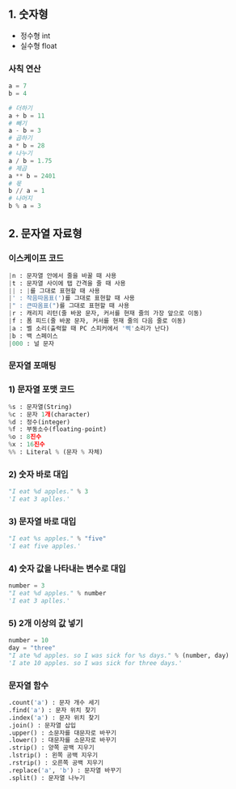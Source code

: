 
## 1. 숫자형

- 정수형 int
- 실수형 float
### 사칙 연산
``` python
a = 7
b = 4

# 더하기
a + b = 11
# 빼기
a - b = 3
# 곱하기
a * b = 28
# 나누기
a / b = 1.75
# 제곱
a ** b = 2401
# 몫
b // a = 1
# 나머지
b % a = 3
```


## 2. 문자열 자료형

### 이스케이프 코드
```python
|n : 문자열 안에서 줄을 바꿀 때 사용
|t : 문자열 사이에 탭 간격을 줄 때 사용
|| : |를 그대로 표현할 때 사용
|' : 작음따옴표(')를 그대로 표현할 때 사용
|" : 큰따옴표(")를 그대로 표현할 때 사용
|r : 캐리지 리턴(줄 바꿈 문자, 커서를 현재 줄의 가장 앞으로 이동)
|f : 폼 피드(줄 바꿈 문자, 커서를 현재 줄의 다음 줄로 이동)
|a : 벨 소리(출력할 때 PC 스피커에서 '삑'소리가 난다)
|b : 백 스페이스
|000 : 널 문자
```

### 문자열 포매팅
### 1) 문자열 포맷 코드
```python
%s : 문자열(String)
%c : 문자 1개(character)
%d : 정수(integer)
%f : 부동소수(floating-point)
%o : 8진수
%x : 16진수
%% : Literal % (문자 % 자체)
```
### 2) 숫자 바로 대입
```python
"I eat %d apples." % 3
'I eat 3 aplles.'
```
### 3) 문자열 바로 대입
```python
"I eat %s apples." % "five"
'I eat five apples.'
```
### 4) 숫자 값을 나타내는 변수로 대입
```python
number = 3
"I eat %d apples." % number
'I eat 3 aplles.'
```
### 5) 2개 이상의 값 넣기
```python
number = 10 
day = "three" 
"I ate %d apples. so I was sick for %s days." % (number, day) 
'I ate 10 apples. so I was sick for three days.'
```

### 문자열 함수

```python
.count('a') : 문자 개수 세기
.find('a') : 문자 위치 찾기
.index('a') : 문자 위치 찾기
.join() : 문자열 삽입
.upper() : 소문자를 대문자로 바꾸기
.lower() : 대문자를 소문자로 바꾸기
.strip() : 양쪽 공백 지우기
.lstrip() : 왼쪽 공백 지우기
.rstrip() : 오른쪽 공백 지우기
.replace('a', 'b') : 문자열 바꾸기
.split() : 문자열 나누기
```